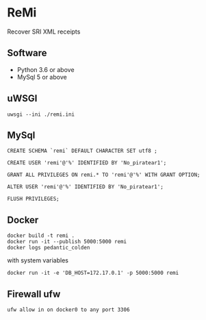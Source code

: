 # ReMi
Recover SRI XML receipts

## Software
* Python 3.6 or above
* MySql 5 or above

## uWSGI
```
uwsgi --ini ./remi.ini
```

## MySql
```
CREATE SCHEMA `remi` DEFAULT CHARACTER SET utf8 ;

CREATE USER 'remi'@'%' IDENTIFIED BY 'No_piratear1';

GRANT ALL PRIVILEGES ON remi.* TO 'remi'@'%' WITH GRANT OPTION;

ALTER USER 'remi'@'%' IDENTIFIED BY 'No_piratear1';

FLUSH PRIVILEGES;
```
## Docker
```
docker build -t remi .
docker run -it --publish 5000:5000 remi
docker logs pedantic_colden
```
with system variables
```
docker run -it -e 'DB_HOST=172.17.0.1' -p 5000:5000 remi
```
## Firewall ufw 
```
ufw allow in on docker0 to any port 3306
```